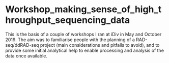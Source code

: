 # Workshop_making_sense_of_high_throughput_sequencing_data
This is the basis of a couple of workshops I ran at iDiv in May and October 2019. 
The aim was to familiarise people with the planning of a RAD-seq/ddRAD-seq project (main considerations and pitfalls to avoid), and to provide some initial analytical help to enable processing and analysis of the data once available.
